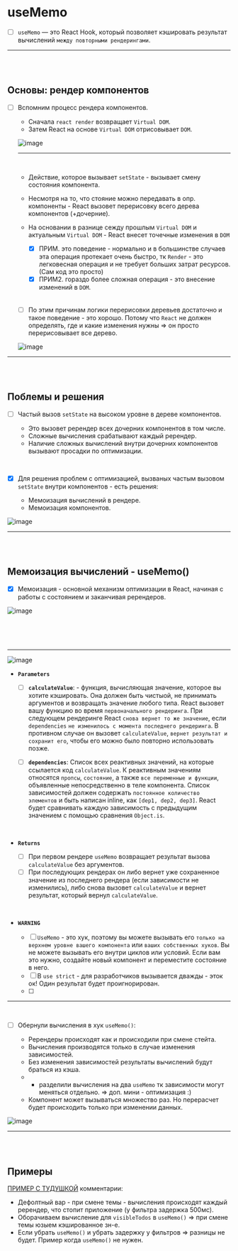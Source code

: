 # useMemo

- [ ] `useMemo` — это React Hook, который позволяет кэшировать результат вычислений `между повторными рендерингами`.

<hr>
<br>
<br>

<h2>Основы: рендер компонентов</h2>

- [ ] Вспомним процесс рендера компонентов.

  + Сначала `react render` возвращает `Virtual DOM`.
  + Затем React на основе `Virtual DOM` отрисовывает `DOM`.

  ![image](https://github.com/acidshotgun/react-hooks-new/assets/117285472/39da32cd-a8de-4c1c-a880-b23ae45d757e)

  <hr>
  <br>

  + Действие, которое вызывает `setState` - вызывает смену состояния компонента.
  + Несмотря на то, что стояние можно передавать в опр. компоненты - React вызовет перерисовку всего дерева компонентов (+дочерние).
  + На основании в разнице сежду прошлым `Virtual DOM` и актуальным `Virtual DOM` - React внесет точечные изменения в `DOM`
     
    + [x] ПРИМ. это поведение - нормально и в большинстве случаев эта операция протекает очень быстро, тк `Render` - это легковесная операция и не требует больших затрат ресурсов. (Сам код это просто)
    + [x] ПРИМ2. гораздо более сложная операция - это внесение изменений в `DOM`.
   
  <br>
  <br>
  
  - [ ]  По этим причинам логики перерисовки деревьев достаточно и такое поведение - это хорошо. Потому что `React` не должен определять, где и какие изменения нужны => он просто перерисовывает все дерево.
     
  ![image](https://github.com/acidshotgun/react-hooks-new/assets/117285472/1d8904e0-fe8b-496d-a701-d5d032b85ba7)

<hr>
<br>
<br>

<h2>Поблемы и решения</h2>

- [ ] Частый вызов `setState` на высоком уровне в дереве компонентов.

  + Это вызовет ререндер всех дочерних компонентов в том числе.
  + Сложные вычисления срабатывают каждый ререндер. 
  + Наличие сложных вычислений внутри дочерних компонентов вызывают просадки по оптимизации.

<br>

- [x] Для решения проблем с оптимизацией, вызваных частым вызовом `setState` внутри компонентов - есть решения:

  + Мемоизация вычислений в рендере.
  + Мемоизация компонентов.
     
![image](https://github.com/acidshotgun/react-hooks-new/assets/117285472/677bfaff-dd3f-427d-a5bf-b4b6db444625)

<hr>
<br>
<br>

<h2>Мемоизация вычислений - useMemo()</h2>

- [x] Мемоизация - основной механизм оптимизации в React, начиная с работы с состоянием и заканчивая ререндеров.

![image](https://github.com/acidshotgun/react-hooks-new/assets/117285472/7f2ffefc-e56a-4ef8-85b5-4773e8917a24)

<br>
<br>
<br>

<hr>

![image](https://github.com/acidshotgun/react-hooks-new/assets/117285472/b3fd1949-e15e-412e-8a5c-a330ebb86e2e)

+ **``Parameters``**

  - [ ] **`calculateValue`**: - функция, вычисляющая значение, которое вы хотите кэшировать. Она должен быть чистыой, не принимать аргументов и возвращать значение любого типа. React вызовет вашу функцию во время `первоначального рендеринга`. При следующем рендеринге React `снова вернет то же значение`, если `dependencies` `не изменилось с момента последнего рендеринга`. В противном случае он вызовет `calculateValue`, `вернет результат и сохранит его`, чтобы его можно было повторно использовать позже.
  
  - [ ] **`dependencies`**: Список всех реактивных значений, на которые ссылается код `calculateValue`. К реактивным значениям относятся `пропсы`, `состояние`, а также `все переменные и функции`, объявленные непосредственно в теле компонента. Список зависимостей должен содержать `постоянное количество элементов` и быть написан inline, как `[dep1, dep2, dep3]`. React будет сравнивать каждую зависимость с предыдущим значением с помощью сравнения `Object.is`.
 
<br>

+ **``Returns``**

  - [ ] При первом рендере `useMemo` возвращает результат вызова `calculateValue` без аргументов.
  - [ ] При последующих рендерах он либо вернет уже сохраненное значение из последнего рендера (если зависимости не изменились), либо снова вызовет `calculateValue` и вернет результат, который вернул `calculateValue`.

<br>

+ **``WARNING``**

  - [ ] `UseMemo` - это хук, поэтому вы можете вызывать его `только на верхнем уровне вашего компонента` или `ваших собственных хуков`. Вы не можете вызывать его внутри циклов или условий. Если вам это нужно, создайте новый компонент и переместите состояние в него.
  - [ ] В `use strict` - для разработчиков вызывается дважды - эток ок! Один результат будет проигнорирован.
  - [ ] 

<hr>

<br>

- [ ] Обернули вычисления в хук `useMemo()`:

  + Ререндеры происходят как и происходили при смене стейта.
  + Вычисления производятся только в случае изменения зависимостей.
  + Без изменения зависимостей результаты вычислений будут браться из кэша.
  + + разделили вычисления на два `useMemo` тк зависимости могут меняться отдельно. => доп. мини - оптимизация :)
  + Компонент может вызываться множество раз. Но перерасчет будет происходить только при изменении данных.

![image](https://github.com/acidshotgun/react-hooks-new/assets/117285472/9678e3bf-e80a-4799-879a-dc979c0d2699)

<hr>
<br>
<br>

<h2>Примеры</h2>

[ПРИМЕР С ТУДУШКОЙ](https://codesandbox.io/p/sandbox/todo-memo-392yxx?file=%2Fsrc%2FTodoList.js%3A14%2C12) комментарии:

  + Дефолтный вар - при смене темы - вычисления происходят каждый ререндер, что стопит приложение (у фильтра задержка 500мс).
  + Оборачиваем вычисление для `visibleTodos` в `useMemo()` => при смене темы юзыем кэшированное зн-е.
  + Если убрать `useMemo()` и убрать задержку у фильтров => разницы не будет. Пример когда `useMemo()` не нужен.

